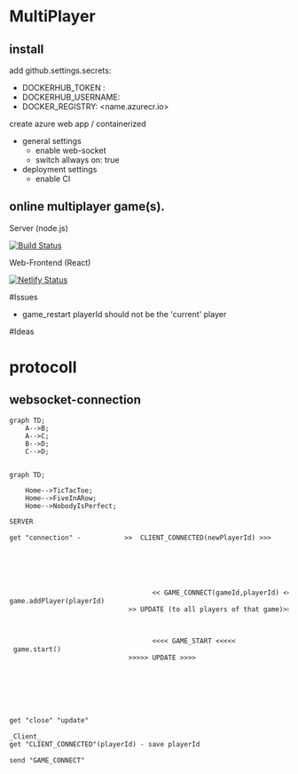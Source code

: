 # MultiPlayer

## install

add github.settings.secrets:

- DOCKERHUB_TOKEN : <password>
- DOCKERHUB_USERNAME: <myname>
- DOCKER_REGISTRY: <name.azurecr.io>

create azure web app / containerized

- general settings
  - enable web-socket
  - switch allways on: true
- deployment settings
  - enable CI

## online multiplayer game(s).

Server (node.js)

[![Build Status](https://travis-ci.org/ReneCode/MultiPlayer.svg?branch=master)](https://travis-ci.org/ReneCode/MultiPlayer)

Web-Frontend (React)

[![Netlify Status](https://api.netlify.com/api/v1/badges/029ab0ff-295e-40f4-b444-891158fbeb0e/deploy-status)](https://app.netlify.com/sites/mpgame/deploys)

#Issues

- game_restart playerId should not be the 'current' player

#Ideas

# protocoll

## websocket-connection

```mermaid
graph TD;
    A-->B;
    A-->C;
    B-->D;
    C-->D;
```

```mermaid

graph TD;

    Home-->TicTacToe;
    Home-->FiveInARow;
    Home-->NobodyIsPerfect;
```

```txt
SERVER                                                                          CLIENT

get "connection" -           >>  CLIENT_CONNECTED(newPlayerId) >>>
                                                                            save playerId





                                    << GAME_CONNECT(gameId,playerId) <<
game.addPlayer(playerId)
                              >> UPDATE (to all players of that game)>>>



                                    <<<< GAME_START <<<<<
 game.start()
                              >>>>> UPDATE >>>>







get "close" "update"

_Client_
get "CLIENT_CONNECTED"(playerId) - save playerId

send "GAME_CONNECT"
```

